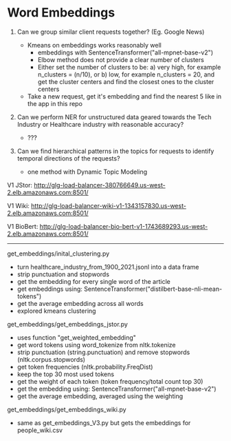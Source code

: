# Word Embeddings

1. Can we group similar client requests together? (Eg. Google News)
    - Kmeans on embeddings works reasonably well
        - embeddings with SentenceTransformer("all-mpnet-base-v2")
        - Elbow method does not provide a clear number of clusters
        - Either set the number of clusters to be:
            a) very high, for example n_clusters = (n/10), or
            b) low, for example n_clusters = 20, and get the cluster centers and find the closest ones to the cluster centers
    - Take a new request, get it's embedding and find the nearest 5 like in the app in this repo

2. Can we perform NER for unstructured data geared towards the Tech Industry or Healthcare industry with reasonable accuracy?
    - ???

3. Can we find hierarchical patterns in the topics for requests to identify temporal directions of the requests?
    - one method with Dynamic Topic Modeling

V1 JStor:
http://glg-load-balancer-380766649.us-west-2.elb.amazonaws.com:8501/

V1 Wiki:
http://glg-load-balancer-wiki-v1-1343157830.us-west-2.elb.amazonaws.com:8501/

V1 BioBert:
http://glg-load-balancer-bio-bert-v1-1743689293.us-west-2.elb.amazonaws.com:8501/



--------------------------------------------------------------------------------
get_embeddings/inital_clustering.py
- turn healthcare_industry_from_1900_2021.jsonl into a data frame
- strip punctuation and stopwords
- get the embedding for every single word of the article
- get embeddings using: SentenceTransformer("distilbert-base-nli-mean-tokens")
- get the average embedding across all words
- explored kmeans clustering

get_embeddings/get_embeddings_jstor.py
- uses function "get_weighted_embedding"
- get word tokens using word_tokenize from nltk.tokenize
- strip punctuation (string.punctuation) and remove stopwords (nltk.corpus.stopwords)
- get token frequencies (nltk.probability.FreqDist)
- keep the top 30 most used tokens
- get the weight of each token (token frequency/total count top 30)
- get the embedding using: SentenceTransformer("all-mpnet-base-v2")
- get the average embedding, averaged using the weighting


get_embeddings/get_embeddings_wiki.py
- same as get_embeddings_V3.py but gets the embeddings for people_wiki.csv
